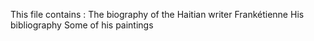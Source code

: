 This file contains :
The biography of the Haitian writer Frankétienne
His bibliography
Some of his paintings 
